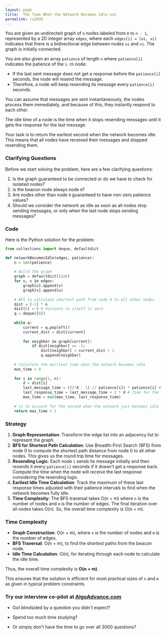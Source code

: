 ```yaml
---
layout: page
title:  The Time When the Network Becomes Idle-out
permalink: /s2039
---
```


You are given an undirected graph of `n` nodes labeled from `0` to `n - 1`, represented by a 2D integer array `edges`, where each `edges[i] = [ui, vi]` indicates that there is a bidirectional edge between nodes `ui` and `vi`. The graph is initially connected.

You are also given an array `patience` of length `n` where `patience[i]` indicates the patience of the `i-th` node:

- If the last sent message does not get a response before the `patience[i]` seconds, the node will resend the message.
- Therefore, a node will keep resending its message every `patience[i]` seconds.

You can assume that messages are sent instantaneously, the nodes process them immediately, and because of this, they instantly respond to each other. 

The idle time of a node is the time when it stops resending messages until it gets the response for the last message.

Your task is to return the earliest second when the network becomes idle. This means that all nodes have received their messages and stopped resending them.

### Clarifying Questions

Before we start solving the problem, here are a few clarifying questions:
1. Is the graph guaranteed to be connected or do we have to check for isolated nodes?
2. Is the beacon node always node `0`?
3. Are nodes other than node `0` guaranteed to have non-zero patience values?
4. Should we consider the network as idle as soon as all nodes stop sending messages, or only when the last node stops sending messages?

### Code

Here is the Python solution for the problem:

```python
from collections import deque, defaultdict

def networkBecomesIdle(edges, patience):
    n = len(patience)
    
    # Build the graph
    graph = defaultdict(list)
    for u, v in edges:
        graph[u].append(v)
        graph[v].append(u)
    
    # BFS to calculate shortest path from node 0 to all other nodes
    dist = [-1] * n
    dist[0] = 0 # distance to itself is zero
    q = deque([0])
    
    while q:
        current = q.popleft()
        current_dist = dist[current]
        
        for neighbor in graph[current]:
            if dist[neighbor] == -1:
                dist[neighbor] = current_dist + 1
                q.append(neighbor)
    
    # Calculate the earliest time when the network becomes idle
    max_time = 0
    
    for i in range(1, n):
        d = dist[i]
        last_message_time = ((2*d - 1) // patience[i]) * patience[i] # latest resend time where response would not have returned
        last_response_time = last_message_time + 2 * d # time for the last sent message to get back with a response
        max_time = max(max_time, last_response_time)
    
    # +1 to account for the second when the network just becomes idle
    return max_time + 1
```

### Strategy

1. **Graph Representation**: Transform the edge list into an adjacency list to represent the graph.
2. **BFS for Shortest Path Calculation**: Use Breadth-First Search (BFS) from node 0 to compute the shortest path distance from node 0 to all other nodes. This gives us the round trip time for messages.
3. **Resending Logic**: Each node `i` sends its message initially and then resends it every `patience[i]` seconds if it doesn't get a response back. Compute the time when the node will receive the last response considering the resending logic.
4. **Earliest Idle Time Calculation**: Track the maximum of these last response times adjusted with their patience intervals to find when the network becomes fully idle.
5. **Time Complexity**: The BFS traversal takes O(n + m) where `n` is the number of nodes and `m` is the number of edges. The final iteration over all nodes takes O(n). So, the overall time complexity is O(n + m).

### Time Complexity

- **Graph Construction**: O(n + m), where `n` is the number of nodes and `m` is the number of edges.
- **BFS Traversal**: O(n + m), to find the shortest paths from the beacon node.
- **Idle Time Calculation**: O(n), for iterating through each node to calculate the idle time.
  
Thus, the overall time complexity is **O(n + m)**. 

This ensures that the solution is efficient for most practical sizes of `n` and `m` as given in typical problem constraints.


### Try our interview co-pilot at [AlgoAdvance.com](https://algoAdvance.com)

- Got blindsided by a question you didn't expect?

- Spend too much time studying?

- Or simply don't have the time to go over all 3000 questions?

